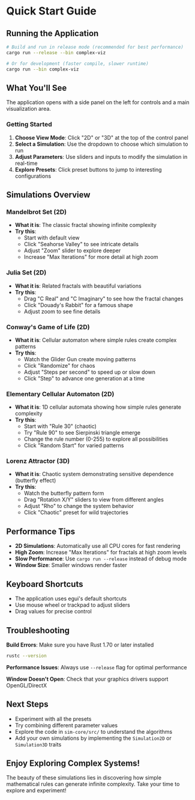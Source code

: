 # Quick Start Guide

## Running the Application

```bash
# Build and run in release mode (recommended for best performance)
cargo run --release --bin complex-viz

# Or for development (faster compile, slower runtime)
cargo run --bin complex-viz
```

## What You'll See

The application opens with a side panel on the left for controls and a main visualization area.

### Getting Started

1. **Choose View Mode**: Click "2D" or "3D" at the top of the control panel
2. **Select a Simulation**: Use the dropdown to choose which simulation to run
3. **Adjust Parameters**: Use sliders and inputs to modify the simulation in real-time
4. **Explore Presets**: Click preset buttons to jump to interesting configurations

## Simulations Overview

### Mandelbrot Set (2D)
- **What it is**: The classic fractal showing infinite complexity
- **Try this**:
  - Start with default view
  - Click "Seahorse Valley" to see intricate details
  - Adjust "Zoom" slider to explore deeper
  - Increase "Max Iterations" for more detail at high zoom

### Julia Set (2D)
- **What it is**: Related fractals with beautiful variations
- **Try this**:
  - Drag "C Real" and "C Imaginary" to see how the fractal changes
  - Click "Douady's Rabbit" for a famous shape
  - Adjust zoom to see fine details

### Conway's Game of Life (2D)
- **What it is**: Cellular automaton where simple rules create complex patterns
- **Try this**:
  - Watch the Glider Gun create moving patterns
  - Click "Randomize" for chaos
  - Adjust "Steps per second" to speed up or slow down
  - Click "Step" to advance one generation at a time

### Elementary Cellular Automaton (2D)
- **What it is**: 1D cellular automata showing how simple rules generate complexity
- **Try this**:
  - Start with "Rule 30" (chaotic)
  - Try "Rule 90" to see Sierpinski triangle emerge
  - Change the rule number (0-255) to explore all possibilities
  - Click "Random Start" for varied patterns

### Lorenz Attractor (3D)
- **What it is**: Chaotic system demonstrating sensitive dependence (butterfly effect)
- **Try this**:
  - Watch the butterfly pattern form
  - Drag "Rotation X/Y" sliders to view from different angles
  - Adjust "Rho" to change the system behavior
  - Click "Chaotic" preset for wild trajectories

## Performance Tips

- **2D Simulations**: Automatically use all CPU cores for fast rendering
- **High Zoom**: Increase "Max Iterations" for fractals at high zoom levels
- **Slow Performance**: Use `cargo run --release` instead of debug mode
- **Window Size**: Smaller windows render faster

## Keyboard Shortcuts

- The application uses egui's default shortcuts
- Use mouse wheel or trackpad to adjust sliders
- Drag values for precise control

## Troubleshooting

**Build Errors**: Make sure you have Rust 1.70 or later installed
```bash
rustc --version
```

**Performance Issues**: Always use `--release` flag for optimal performance

**Window Doesn't Open**: Check that your graphics drivers support OpenGL/DirectX

## Next Steps

- Experiment with all the presets
- Try combining different parameter values
- Explore the code in `sim-core/src/` to understand the algorithms
- Add your own simulations by implementing the `Simulation2D` or `Simulation3D` traits

## Enjoy Exploring Complex Systems!

The beauty of these simulations lies in discovering how simple mathematical rules can generate infinite complexity. Take your time to explore and experiment!

